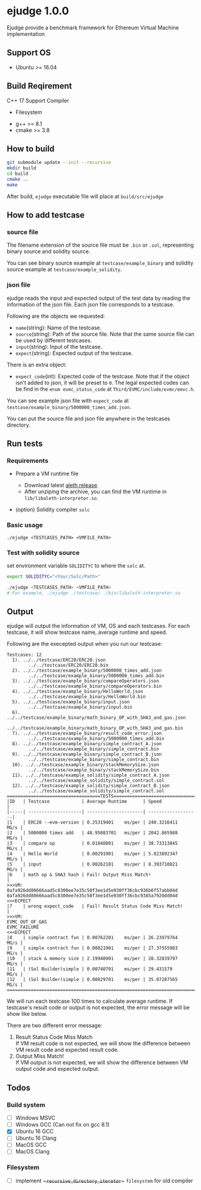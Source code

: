 # ejudge 1.0.0

Ejudge provide a benchmark framework for Ethereum Virtual Machine implementation


## Support OS

* Ubuntu >= 16.04

## Build Reqirement

C++ 17 Support Compiler
 - Filesystem

* g++ >= 8.1
* cmake >= 3.8

## How to build

```bash
git submodule update --init --recursive
mkdir build
cd build
cmake ..
make
```

After build, `ejudge` executable file will place at `build/src/ejudge`

## How to add testcase

### source file

The filename extension of the source file must be `.bin` or `.sol`, representing binary source and solidity source.

You can see binary source example at `testcase/example_binary` and solidity source example at `testcase/example_solidity`.

### json file

ejudge reads the input and expected output of the test data by reading the information of the json file. Each json file corresponds to a testcase.

Following are the objects we requested:

* `name`(string): Name of the testcase.
* `source`(string): Path of the source file. Note that the same source file can be used by different testcases.
* `input`(string): Input of the testcase.
* `expect`(string): Expected output of the testcase.

There is an extra object:
* `expect_code`(int): Expected code of the testcase. Note that if the object isn't added to json, it will be preset to `0`. The legal expected codes can be find in the `enum evmc_status_code` at `Third/EVMC/include/evmc/emvc.h`.

You can see example json file with `expect_code` at `testcase/example_binary/5000000_times_add.json`.

You can put the source file and json file anywhere in the testcases directory.

## Run tests

### Requirements

* Prepare a VM runtime file
  * Download latest [aleth release](https://github.com/ethereum/aleth/releases).
  * After unziping the archive, you can find the VM runtime in `lib/libaleth-interpreter.so`.

* (option) Solidity compiler `solc`

### Basic usage

`./ejudge <TESTCASES_PATH> <VMFILE_PATH>`

### Test with solidity source

set environment variable `SOLIDITYC` to where the `solc` at.

```bash
export SOLIDITYC="<Your/Solc/Path>"

./ejudge <TESTCASES_PATH> <VMFILE_PATH>
# For example, ./ejudge ./testcase/ ./bin/libaleth-interpreter.so
```

## Output

ejudge will output the information of VM, OS and each testcases. For each testcase, it will show testcase name, average runtime and speed.

Following are the execepted output when you run our testcase:
```
Testcases: 12
  1). ../../testcase/ERC20/ERC20.json
        ../../testcase/ERC20/ERC20.bin
  2). ../../testcase/example_binary/5000000_times_add.json
        ../../testcase/example_binary/5000000_times_add.bin
  3). ../../testcase/example_binary/compareOperators.json
        ../../testcase/example_binary/compareOperators.bin
  4). ../../testcase/example_binary/HelloWorld.json
        ../../testcase/example_binary/HelloWorld.bin
  5). ../../testcase/example_binary/input.json
        ../../testcase/example_binary/input.bin
  6). ../../testcase/example_binary/math_binary_OP_with_SHA3_and_gas.json
        ../../testcase/example_binary/math_binary_OP_with_SHA3_and_gas.bin
  7). ../../testcase/example_binary/result_code_error.json
        ../../testcase/example_binary/5000000_times_add.bin
  8). ../../testcase/example_binary/simple_contract_A.json
        ../../testcase/example_binary/simple_contract.bin
  9). ../../testcase/example_binary/simple_contract_B.json
        ../../testcase/example_binary/simple_contract.bin
  10). ../../testcase/example_binary/stackMemorySize.json
        ../../testcase/example_binary/stackMemorySize.bin
  11). ../../testcase/example_solidity/simple_contract_A.json
        ../../testcase/example_solidity/simple_contract.sol
  12). ../../testcase/example_solidity/simple_contract_B.json
        ../../testcase/example_solidity/simple_contract.sol
===================================TESTS=================================
|ID   | Testcase            | Average Runtime      | Speed              |
|-----| --------------------| ---------------------| -------------------|
|1    | ERC20 --evm-version | 0.25319401    ms/per | 240.3216411   MG/s |
|2    | 5000000 times add   | 48.95083701   ms/per | 2042.865988   MG/s |
|3    | compare op          | 0.01840801    ms/per | 38.73313845   MG/s |
|4    | Hello World         | 0.00291901    ms/per | 5.823892347   MG/s |
|5    | input               | 0.00262101    ms/per | 8.393710821   MG/s |
|6    | math op & SHA3 hash | Fail! Output Miss Match!                  |
>>>VM:
0afa926dd80666aad5c8300ee7e35c50f3ee1d5e930ff36cbc936b6f57abb04d
0afa926dd80666aad5c8300ee7e35c50f3ee1d5e930ff36cbc9385a7920dd04d
<<<ECPECT
|7    | wrong expect_code   | Fail! Result Status Code Miss Match!     |
>>>VM:
EVMC_OUT_OF_GAS
EVMC_FAILURE
<<<ECPECT
|8    | simple contract fun | 0.00762201    ms/per | 26.23979764   MG/s |
|9    | simple contract fun | 0.00821901    ms/per | 27.37555983   MG/s |
|10   | stack & memory size | 2.19948901    ms/per | 28.32839797   MG/s |
|11   | (Sol Builder)simple | 0.00740701    ms/per | 29.431579     MG/s |
|12   | (Sol Builder)simple | 0.00829701    ms/per | 35.07287565   MG/s |
=========================================================================
```

We will run each testcase 100 times to calculate average runtime. If testcase's result code or output is not expected, the error message will be show like below.

There are two different error message:

1. Result Status Code Miss Match<br>If VM result code is not expected, we will show the difference between VM result code and expected result code.
2. Output Miss Match!<br>If VM output is not expected, we will show the difference between VM output code and expected output.

## Todos

### Build system

- [ ] Windows MSVC
- [ ] Windows GCC (Can not fix on gcc 8.1)
- [x] Ubuntu 16 GCC
- [ ] Ubuntu 16 Clang
- [ ] MacOS GCC
- [ ] MacOS Clang

### Filesystem

- [ ] implement ~~~`recursive_directory_iterator`~~~ `filesystem` for old compiler
